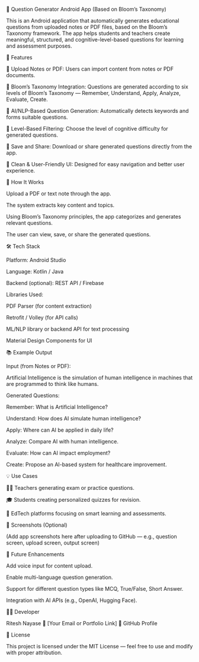📘 Question Generator Android App (Based on Bloom’s Taxonomy)

This is an Android application that automatically generates educational questions from uploaded notes or PDF files, based on the Bloom’s Taxonomy framework. The app helps students and teachers create meaningful, structured, and cognitive-level-based questions for learning and assessment purposes.

🚀 Features

📄 Upload Notes or PDF: Users can import content from notes or PDF documents.

🧠 Bloom’s Taxonomy Integration: Questions are generated according to six levels of Bloom’s Taxonomy —
Remember, Understand, Apply, Analyze, Evaluate, Create.

🤖 AI/NLP-Based Question Generation: Automatically detects keywords and forms suitable questions.

🧩 Level-Based Filtering: Choose the level of cognitive difficulty for generated questions.

💾 Save and Share: Download or share generated questions directly from the app.

🎨 Clean & User-Friendly UI: Designed for easy navigation and better user experience.

🧠 How It Works

Upload a PDF or text note through the app.

The system extracts key content and topics.

Using Bloom’s Taxonomy principles, the app categorizes and generates relevant questions.

The user can view, save, or share the generated questions.

🛠️ Tech Stack

Platform: Android Studio

Language: Kotlin / Java

Backend (optional): REST API / Firebase

Libraries Used:

PDF Parser (for content extraction)

Retrofit / Volley (for API calls)

ML/NLP library or backend API for text processing

Material Design Components for UI

📚 Example Output

Input (from Notes or PDF):

Artificial Intelligence is the simulation of human intelligence in machines that are programmed to think like humans.

Generated Questions:

Remember: What is Artificial Intelligence?

Understand: How does AI simulate human intelligence?

Apply: Where can AI be applied in daily life?

Analyze: Compare AI with human intelligence.

Evaluate: How can AI impact employment?

Create: Propose an AI-based system for healthcare improvement.

💡 Use Cases

👨‍🏫 Teachers generating exam or practice questions.

🎓 Students creating personalized quizzes for revision.

🧩 EdTech platforms focusing on smart learning and assessments.

📱 Screenshots (Optional)

(Add app screenshots here after uploading to GitHub — e.g., question screen, upload screen, output screen)

🧩 Future Enhancements

Add voice input for content upload.

Enable multi-language question generation.

Support for different question types like MCQ, True/False, Short Answer.

Integration with AI APIs (e.g., OpenAI, Hugging Face).

👨‍💻 Developer

Ritesh Nayase
📧 [Your Email or Portfolio Link]
💼 GitHub Profile

📜 License

This project is licensed under the MIT License — feel free to use and modify with proper attribution.
